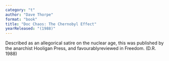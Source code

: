 ```yaml
---
category: "t"
author: "Dave Thorpe"
format: "book"
title: "Doc Chaos: The Chernobyl Effect"
yearReleased: "(1988)"
---
```

Described as an allegorical satire on the nuclear age, this was published by the anarchist Hooligan Press, and favourablyreviewed in Freedom. (D.R. 1988)